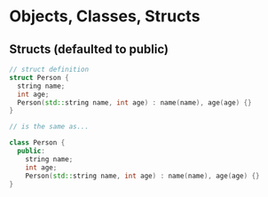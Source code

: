 # Objects, Classes, Structs

## Structs (defaulted to public) 
```cpp
// struct definition
struct Person {
  string name;
  int age;  
  Person(std::string name, int age) : name(name), age(age) {}
}

// is the same as...

class Person {
  public:
    string name;
    int age;  
    Person(std::string name, int age) : name(name), age(age) {}
}
```
